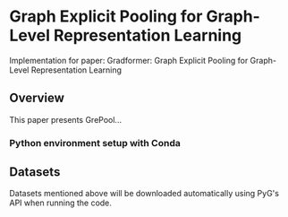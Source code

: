 # Graph Explicit Pooling for Graph-Level Representation Learning
Implementation for paper: Gradformer: Graph Explicit Pooling for Graph-Level Representation Learning

## Overview

This paper presents GrePool...

### Python environment setup with Conda



## Datasets
Datasets mentioned above will be downloaded automatically using PyG's API when running the code.

